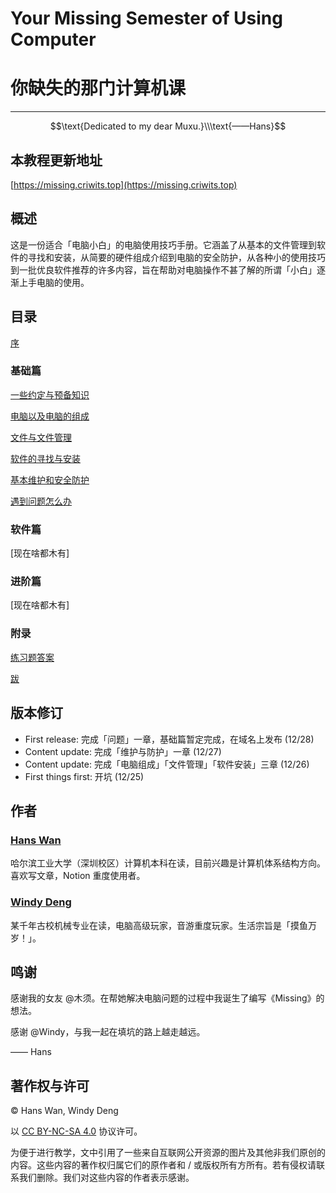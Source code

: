 # Your Missing Semester of Using Computer

# 你缺失的那门计算机课

---

$$\text{Dedicated to my dear Muxu.}\\\text{——Hans}$$

## 本教程更新地址

[https://missing.criwits.top](https://missing.criwits.top)

## 概述

这是一份适合「电脑小白」的电脑使用技巧手册。它涵盖了从基本的文件管理到软件的寻找和安装，从简要的硬件组成介绍到电脑的安全防护，从各种小的使用技巧到一批优良软件推荐的许多内容，旨在帮助对电脑操作不甚了解的所谓「小白」逐渐上手电脑的使用。

## 目录

[序](missing/%E5%BA%8F%20c245c5b4e1bc43bd8f59f839a7b9f7c1.md)

### 基础篇

[一些约定与预备知识](missing/%E4%B8%80%E4%BA%9B%E7%BA%A6%E5%AE%9A%E4%B8%8E%E9%A2%84%E5%A4%87%E7%9F%A5%E8%AF%86%2087fe7b4405644069821d5cf1e141ef83.md)

[电脑以及电脑的组成](missing/%E7%94%B5%E8%84%91%E4%BB%A5%E5%8F%8A%E7%94%B5%E8%84%91%E7%9A%84%E7%BB%84%E6%88%90%207cfb6636a76d4339a2bdc44852f28678.md)

[文件与文件管理](missing/%E6%96%87%E4%BB%B6%E4%B8%8E%E6%96%87%E4%BB%B6%E7%AE%A1%E7%90%86%20b4cdb39e2de14a918edc919b0e5bf50b.md)

[软件的寻找与安装](missing/%E8%BD%AF%E4%BB%B6%E7%9A%84%E5%AF%BB%E6%89%BE%E4%B8%8E%E5%AE%89%E8%A3%85%209f84340aaf67484a9e40073452164400.md)

[基本维护和安全防护](missing/%E5%9F%BA%E6%9C%AC%E7%BB%B4%E6%8A%A4%E5%92%8C%E5%AE%89%E5%85%A8%E9%98%B2%E6%8A%A4%2067657fd2a68747638ee32506952ad039.md)

[遇到问题怎么办](missing/%E9%81%87%E5%88%B0%E9%97%AE%E9%A2%98%E6%80%8E%E4%B9%88%E5%8A%9E%207b0a21153d6a46bd9b42cbb48be31bb5.md)

### 软件篇

[现在啥都木有]

### 进阶篇

[现在啥都木有]

### 附录

[练习题答案](missing/%E7%BB%83%E4%B9%A0%E9%A2%98%E7%AD%94%E6%A1%88%207767fa5156a3431f9c78f1236883ad66.md)

[跋](missing/%E8%B7%8B%204febab7ce89b405cabdeb68c8e8869d1.md)

## 版本修订

- First release: 完成「问题」一章，基础篇暂定完成，在域名上发布 (12/28)
- Content update: 完成「维护与防护」一章 (12/27)
- Content update: 完成「电脑组成」「文件管理」「软件安装」三章 (12/26)
- First things first: 开坑 (12/25)

## 作者

### [Hans Wan](https://criwits.top/)

哈尔滨工业大学（深圳校区）计算机本科在读，目前兴趣是计算机体系结构方向。喜欢写文章，Notion 重度使用者。

### [Windy Deng](https://github.com/Wenti-D)

某千年古校机械专业在读，电脑高级玩家，音游重度玩家。生活宗旨是「摸鱼万岁！」。

## 鸣谢

感谢我的女友 @木须。在帮她解决电脑问题的过程中我诞生了编写《Missing》的想法。

感谢 @Windy，与我一起在填坑的路上越走越远。

—— Hans

## 著作权与许可

© Hans Wan, Windy Deng

以 [CC BY-NC-SA 4.0](https://creativecommons.org/licenses/by-nc-sa/4.0/deed.zh) 协议许可。

为便于进行教学，文中引用了一些来自互联网公开资源的图片及其他非我们原创的内容。这些内容的著作权归属它们的原作者和 / 或版权所有方所有。若有侵权请联系我们删除。我们对这些内容的作者表示感谢。